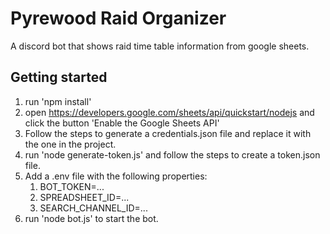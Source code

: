 # Pyrewood Raid Organizer
A discord bot that shows raid time table information from google sheets.

## Getting started
1. run 'npm install'
1. open https://developers.google.com/sheets/api/quickstart/nodejs and click the button 'Enable the Google Sheets API'
1. Follow the steps to generate a credentials.json file and replace it with the one in the project.
1. run 'node generate-token.js' and follow the steps to create a token.json file.
1. Add a .env file with the following properties:
   1. BOT_TOKEN=...
   1. SPREADSHEET_ID=...
   1. SEARCH_CHANNEL_ID=...
1. run 'node bot.js' to start the bot.
